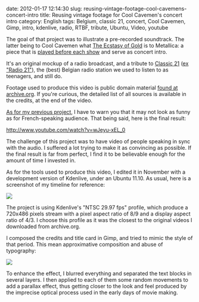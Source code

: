date: 2012-01-17 12:14:30
slug: reusing-vintage-footage-cool-cavemens-concert-intro
title: Reusing vintage footage for Cool Cavemen's concert intro
category: English
tags: Belgium, classic 21, concert, Cool Cavemen, Gimp, intro, kdenlive, radio, RTBF, tribute, Ubuntu, Video, youtube

The goal of that project was to illustrate a pre-recorded soundtrack. The latter being to Cool Cavemen what [The Ecstasy of Gold](http://en.wikipedia.org/wiki/The_Ecstasy_of_Gold) is to Metallica: a piece that is [played before each show](http://www.youtube.com/watch?v=PnX-wK2lVCQ) and serve as concert intro.

It's an original mockup of a radio broadcast, and a tribute to [Classic 21](http://www.rtbf.be/classic21/) ([ex "Radio 21"](http://en.wikipedia.org/wiki/Classic_21)), the (best) Belgian radio station we used to listen to as teenagers, and still do.

Footage used to produce this video is public domain material [found at archive.org](http://www.archive.org/details/movies). If you're curious, the detailed list of all sources is available in the credits, at the end of the video.

[As for my previous project](http://kevin.deldycke.com/2011/12/nichrome-preview-behind-the-scene-video/), I have to warn you that it may not look as funny as for French-speaking audience. That being said, here is the final result:

http://www.youtube.com/watch?v=wJeyu-xEL_0

The challenge of this project was to have video of people speaking in sync with the audio. I suffered a lot trying to make it as convincing as possible. If the final result is far from perfect, I find it to be believable enough for the amount of time I invested in.

As for the tools used to produce this video, I edited it in November with a development version of Kdenlive, under an Ubuntu 11.10. As usual, here is a screenshot of my timeline for reference:

![](/static/uploads/2012/01/cool-cavemen-radio-concert-intro-kdenlive-edit.png)

The project is using Kdenlive's "NTSC 29.97 fps" profile, which produce a 720x486 pixels stream with a pixel aspect ratio of 8/9 and a display aspect ratio of 4/3. I choose this profile as it was the closest to the original videos I downloaded from archive.org.

I composed the credits and title card in Gimp, and tried to mimic the style of that period. This mean approximative composition and abuse of typography:

![](/static/uploads/2012/01/title-card-gimp-edit.png)

To enhance the effect, I blurred everything and separated the text blocks in several layers. I then applied to each of them some random movements to add a parallax effect, thus getting closer to the look and feel produced by the imprecise optical process used in the early days of movie making.
